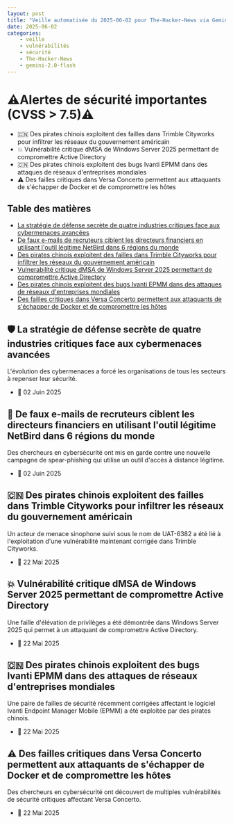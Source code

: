 ```yaml
---
layout: post
title: "Veille automatisée du 2025-06-02 pour The-Hacker-News via Gemini gemini-2.0-flash"
date: 2025-06-02
categories:
    - veille
    - vulnérabilités
    - sécurité
    - The-Hacker-News
    - gemini-2.0-flash
---
```

# ⚠️Alertes de sécurité importantes (CVSS > 7.5)⚠️
* 🇨🇳 Des pirates chinois exploitent des failles dans Trimble Cityworks pour infiltrer les réseaux du gouvernement américain
* 💥 Vulnérabilité critique dMSA de Windows Server 2025 permettant de compromettre Active Directory
* 🇨🇳 Des pirates chinois exploitent des bugs Ivanti EPMM dans des attaques de réseaux d'entreprises mondiales
* ⚠️ Des failles critiques dans Versa Concerto permettent aux attaquants de s'échapper de Docker et de compromettre les hôtes

## Table des matières
* [La stratégie de défense secrète de quatre industries critiques face aux cybermenaces avancées](https://thehackernews.com/2025/06/the-secret-defense-strategy-of-four.html)
* [De faux e-mails de recruteurs ciblent les directeurs financiers en utilisant l'outil légitime NetBird dans 6 régions du monde](https://thehackernews.com/2025/06/fake-recruiter-emails-target-cfos-using.html)
* [Des pirates chinois exploitent des failles dans Trimble Cityworks pour infiltrer les réseaux du gouvernement américain](https://thehackernews.com/2025/05/chinese-hackers-exploit-trimble.html)
* [Vulnerabilité critique dMSA de Windows Server 2025 permettant de compromettre Active Directory](https://thehackernews.com/2025/05/critical-windows-server-2025-dmsa.html)
* [Des pirates chinois exploitent des bugs Ivanti EPMM dans des attaques de réseaux d'entreprises mondiales](https://thehackernews.com/2025/05/chinese-hackers-exploit-ivanti-epmm.html)
* [Des failles critiques dans Versa Concerto permettent aux attaquants de s'échapper de Docker et de compromettre les hôtes](https://thehackernews.com/2025/05/unpatched-versa-concerto-flaws-let.html)

## 🛡️ La stratégie de défense secrète de quatre industries critiques face aux cybermenaces avancées
L'évolution des cybermenaces a forcé les organisations de tous les secteurs à repenser leur sécurité.
* 📅 02 Juin 2025

## 🎣 De faux e-mails de recruteurs ciblent les directeurs financiers en utilisant l'outil légitime NetBird dans 6 régions du monde
Des chercheurs en cybersécurité ont mis en garde contre une nouvelle campagne de spear-phishing qui utilise un outil d'accès à distance légitime.
* 📅 02 Juin 2025

## 🇨🇳 Des pirates chinois exploitent des failles dans Trimble Cityworks pour infiltrer les réseaux du gouvernement américain
Un acteur de menace sinophone suivi sous le nom de UAT-6382 a été lié à l'exploitation d'une vulnérabilité maintenant corrigée dans Trimble Cityworks.
* 📅 22 Mai 2025

## 💥 Vulnérabilité critique dMSA de Windows Server 2025 permettant de compromettre Active Directory
Une faille d'élévation de privilèges a été démontrée dans Windows Server 2025 qui permet à un attaquant de compromettre Active Directory.
* 📅 22 Mai 2025

## 🇨🇳 Des pirates chinois exploitent des bugs Ivanti EPMM dans des attaques de réseaux d'entreprises mondiales
Une paire de failles de sécurité récemment corrigées affectant le logiciel Ivanti Endpoint Manager Mobile (EPMM) a été exploitée par des pirates chinois.
* 📅 22 Mai 2025

## ⚠️ Des failles critiques dans Versa Concerto permettent aux attaquants de s'échapper de Docker et de compromettre les hôtes
Des chercheurs en cybersécurité ont découvert de multiples vulnérabilités de sécurité critiques affectant Versa Concerto.
* 📅 22 Mai 2025
